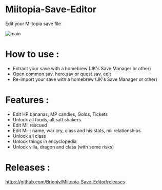 # Miitopia-Save-Editor
Edit your Miitopia save file

![main](https://i11.servimg.com/u/f11/19/11/94/79/miitop13.png)

# How to use : 
- Extract your save with a homebrew (JK's Save Manager or other)
- Open common.sav, hero.sav or quest.sav, edit
- Re-import your save with a homebrew (JK's Save Manager or other)

# Features :
- Edit HP bananas, MP candies, Golds, Tickets
- Unlock all foods, all salt shakers
- Edit Mii rescued
- Edit Mii : name, war cry, class and his stats, mii relationships
- Unlock all class
- Unlock things in encyclopedia
- Unlock villa, dragon and class (with some risks)

# Releases :
https://github.com/Brionjv/Miitopia-Save-Editor/releases
